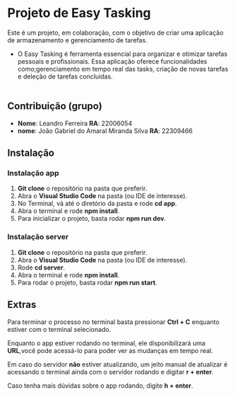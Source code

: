# Projeto de Easy Tasking

Este é um projeto, em colaboração, com o objetivo de criar uma aplicação de armazenamento e gerenciamento de tarefas.<br>

- O Easy Tasking é ferramenta essencial para organizar e otimizar tarefas pessoais e profissionais. Essa aplicação oferece funcionalidades como;gerenciamento em tempo real das tasks, criação de novas tarefas e deleção de tarefas concluidas.<br><br>
## Contribuição (grupo)

- **Nome**: Leandro Ferreira **RA**: 22006054
- **nome**: João Gabriel do Amaral Miranda Silva **RA**: 22309466

## Instalação

### Instalação app

1. **Git clone** o repositório na pasta que preferir.
2. Abra o **Visual Studio Code** na pasta (ou IDE de interesse).
3. No Terminal, vá até o diretório da pasta e rode **cd app**.
4. Abra o terminal e rode **npm install**.
5. Para inicializar o projeto, basta rodar **npm run dev**.

### Instalação server

1. **Git clone** o repositório na pasta que preferir.
2. Abra o **Visual Studio Code** na pasta (ou IDE de interesse).
3. Rode **cd server**.
4. Abra o terminal e rode **npm install**.
5. Para rodar o projeto, basta rodar **npm run start**.

## Extras

Para terminar o processo no terminal basta pressionar **Ctrl + C** enquanto estiver com o terminal selecionado.

Enquanto o app estiver rodando no terminal, ele disponibilizará uma **URL**,você pode acessá-lo para poder ver as mudanças em tempo real.

Em caso do servidor **não** estiver atualizando, um jeito manual de atualizar é acessando o terminal ainda com o servidor rodando e digitar **r + enter**.

Caso tenha mais dúvidas sobre o app rodando, digite **h + enter**.